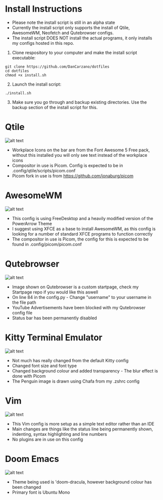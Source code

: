 # Install Instructions

- Please note the install script is still in an alpha state
- Currently the install script only supports the install of Qtile, AwesomeWM, Neofetch and Qutebrowser configs.
- The install script DOES NOT install the actual programs, it only installs my configs hosted in this repo.

1. Clone respository to your computer and make the install script executable:
```
git clone https://github.com/DanCarzano/dotfiles
cd dotfiles
chmod +x install.sh
```
2. Launch the install script:
```
./install.sh
```
3. Make sure you go through and backup existing directories. Use the backup section of the install script for this. 

# Qtile

![alt text](https://i.imgur.com/w141Rv7.png "Qtile Screenshot")

- Workplace Icons on the bar are from the Font Awesome 5 Free pack, without this installed you will only see text instead of the workplace icons
- Compositor in use is Picom. Config is expected to be in .config/qtile/scripts/picom.conf
- Picom fork in use is from https://github.com/jonaburg/picom

# AwesomeWM

![alt text](https://i.imgur.com/pQpyH8c.png "AwesomeWM Screenshot")

- This config is using FreeDesktop and a heavily modified version of the PowerArrow Theme
- I suggest using XFCE as a base to install AwesomeWM, as this config is looking for a number of standard XFCE programs to function correctly
- The compositor in use is Picom, the config for this is expected to be found in .config/picom/picom.conf

# Qutebrowser

![alt text](https://i.imgur.com/7IZxWRn.png "Qutebrowser Screenshot")

- Image shown on Qutebrowser is a custom startpage, check my Startpage repo if you would like this aswell
- On line 84 in the config.py - Change "username" to your username in the file path
- YouTube Advertisements have been blocked with my Qutebrowser config file
- Status bar has been permanently disabled

# Kitty Terminal Emulator

![alt text](https://i.imgur.com/Xpip2Ms.png "Kitty Screenshot")

- Not much has really changed from the default Kitty config
- Changed font size and font type
- Changed background colour and added transparency - The blur effect is done with Picom
- The Penguin image is drawn using Chafa from my .zshrc config

# Vim

![alt text](https://i.imgur.com/7q7vHy2.png "Vim Screenshot")

- This Vim config is more setup as a simple text editor rather than an IDE
- Main changes are things like the status line being permanently shown, indenting, syntax highlighting and line numbers
- No plugins are in use on this config

# Doom Emacs

![alt text](https://i.imgur.com/yqPN9Cf.png "Emacs Screenshot")

- Theme being used is 'doom-dracula, however background colour has been changed
- Primary font is Ubuntu Mono
